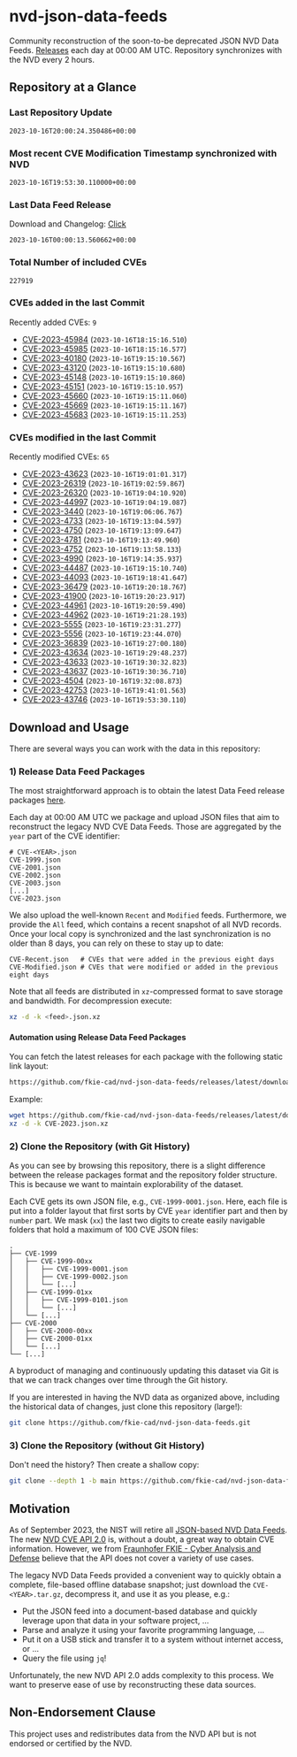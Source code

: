 # nvd-json-data-feeds

Community reconstruction of the soon-to-be deprecated JSON NVD Data Feeds. 
[Releases](https://github.com/fkie-cad/nvd-json-data-feeds/releases/latest) each day at 00:00 AM UTC.
Repository synchronizes with the NVD every 2 hours.

## Repository at a Glance

### Last Repository Update

```plain
2023-10-16T20:00:24.350486+00:00
```

### Most recent CVE Modification Timestamp synchronized with NVD

```plain
2023-10-16T19:53:30.110000+00:00
```

### Last Data Feed Release

Download and Changelog: [Click](https://github.com/fkie-cad/nvd-json-data-feeds/releases/latest)

```plain
2023-10-16T00:00:13.560662+00:00
```

### Total Number of included CVEs

```plain
227919
```

### CVEs added in the last Commit

Recently added CVEs: `9`

* [CVE-2023-45984](CVE-2023/CVE-2023-459xx/CVE-2023-45984.json) (`2023-10-16T18:15:16.510`)
* [CVE-2023-45985](CVE-2023/CVE-2023-459xx/CVE-2023-45985.json) (`2023-10-16T18:15:16.577`)
* [CVE-2023-40180](CVE-2023/CVE-2023-401xx/CVE-2023-40180.json) (`2023-10-16T19:15:10.567`)
* [CVE-2023-43120](CVE-2023/CVE-2023-431xx/CVE-2023-43120.json) (`2023-10-16T19:15:10.680`)
* [CVE-2023-45148](CVE-2023/CVE-2023-451xx/CVE-2023-45148.json) (`2023-10-16T19:15:10.860`)
* [CVE-2023-45151](CVE-2023/CVE-2023-451xx/CVE-2023-45151.json) (`2023-10-16T19:15:10.957`)
* [CVE-2023-45660](CVE-2023/CVE-2023-456xx/CVE-2023-45660.json) (`2023-10-16T19:15:11.060`)
* [CVE-2023-45669](CVE-2023/CVE-2023-456xx/CVE-2023-45669.json) (`2023-10-16T19:15:11.167`)
* [CVE-2023-45683](CVE-2023/CVE-2023-456xx/CVE-2023-45683.json) (`2023-10-16T19:15:11.253`)


### CVEs modified in the last Commit

Recently modified CVEs: `65`

* [CVE-2023-43623](CVE-2023/CVE-2023-436xx/CVE-2023-43623.json) (`2023-10-16T19:01:01.317`)
* [CVE-2023-26319](CVE-2023/CVE-2023-263xx/CVE-2023-26319.json) (`2023-10-16T19:02:59.867`)
* [CVE-2023-26320](CVE-2023/CVE-2023-263xx/CVE-2023-26320.json) (`2023-10-16T19:04:10.920`)
* [CVE-2023-44997](CVE-2023/CVE-2023-449xx/CVE-2023-44997.json) (`2023-10-16T19:04:19.087`)
* [CVE-2023-3440](CVE-2023/CVE-2023-34xx/CVE-2023-3440.json) (`2023-10-16T19:06:06.767`)
* [CVE-2023-4733](CVE-2023/CVE-2023-47xx/CVE-2023-4733.json) (`2023-10-16T19:13:04.597`)
* [CVE-2023-4750](CVE-2023/CVE-2023-47xx/CVE-2023-4750.json) (`2023-10-16T19:13:09.647`)
* [CVE-2023-4781](CVE-2023/CVE-2023-47xx/CVE-2023-4781.json) (`2023-10-16T19:13:49.960`)
* [CVE-2023-4752](CVE-2023/CVE-2023-47xx/CVE-2023-4752.json) (`2023-10-16T19:13:58.133`)
* [CVE-2023-4990](CVE-2023/CVE-2023-49xx/CVE-2023-4990.json) (`2023-10-16T19:14:35.937`)
* [CVE-2023-44487](CVE-2023/CVE-2023-444xx/CVE-2023-44487.json) (`2023-10-16T19:15:10.740`)
* [CVE-2023-44093](CVE-2023/CVE-2023-440xx/CVE-2023-44093.json) (`2023-10-16T19:18:41.647`)
* [CVE-2023-36479](CVE-2023/CVE-2023-364xx/CVE-2023-36479.json) (`2023-10-16T19:20:18.767`)
* [CVE-2023-41900](CVE-2023/CVE-2023-419xx/CVE-2023-41900.json) (`2023-10-16T19:20:23.917`)
* [CVE-2023-44961](CVE-2023/CVE-2023-449xx/CVE-2023-44961.json) (`2023-10-16T19:20:59.490`)
* [CVE-2023-44962](CVE-2023/CVE-2023-449xx/CVE-2023-44962.json) (`2023-10-16T19:21:28.193`)
* [CVE-2023-5555](CVE-2023/CVE-2023-55xx/CVE-2023-5555.json) (`2023-10-16T19:23:31.277`)
* [CVE-2023-5556](CVE-2023/CVE-2023-55xx/CVE-2023-5556.json) (`2023-10-16T19:23:44.070`)
* [CVE-2023-36839](CVE-2023/CVE-2023-368xx/CVE-2023-36839.json) (`2023-10-16T19:27:00.180`)
* [CVE-2023-43634](CVE-2023/CVE-2023-436xx/CVE-2023-43634.json) (`2023-10-16T19:29:48.237`)
* [CVE-2023-43633](CVE-2023/CVE-2023-436xx/CVE-2023-43633.json) (`2023-10-16T19:30:32.823`)
* [CVE-2023-43637](CVE-2023/CVE-2023-436xx/CVE-2023-43637.json) (`2023-10-16T19:30:36.710`)
* [CVE-2023-4504](CVE-2023/CVE-2023-45xx/CVE-2023-4504.json) (`2023-10-16T19:32:08.873`)
* [CVE-2023-42753](CVE-2023/CVE-2023-427xx/CVE-2023-42753.json) (`2023-10-16T19:41:01.563`)
* [CVE-2023-43746](CVE-2023/CVE-2023-437xx/CVE-2023-43746.json) (`2023-10-16T19:53:30.110`)


## Download and Usage

There are several ways you can work with the data in this repository:

### 1) Release Data Feed Packages

The most straightforward approach is to obtain the latest Data Feed release packages [here](https://github.com/fkie-cad/nvd-json-data-feeds/releases/latest).

Each day at 00:00 AM UTC we package and upload JSON files that aim to reconstruct the legacy NVD CVE Data Feeds.
Those are aggregated by the `year` part of the CVE identifier:

```
# CVE-<YEAR>.json
CVE-1999.json
CVE-2001.json
CVE-2002.json
CVE-2003.json
[...]
CVE-2023.json
```

We also upload the well-known `Recent` and `Modified` feeds.
Furthermore, we provide the `All` feed, which contains a recent snapshot of all NVD records.
Once your local copy is synchronized and the last synchronization is no older than 8 days, you can rely on these to stay up to date:

```plain
CVE-Recent.json   # CVEs that were added in the previous eight days
CVE-Modified.json # CVEs that were modified or added in the previous eight days
```

Note that all feeds are distributed in `xz`-compressed format to save storage and bandwidth.
For decompression execute:

```sh
xz -d -k <feed>.json.xz
```


#### Automation using Release Data Feed Packages

You can fetch the latest releases for each package with the following static link layout:

```sh
https://github.com/fkie-cad/nvd-json-data-feeds/releases/latest/download/CVE-<YEAR>.json.xz
```

Example:

```sh
wget https://github.com/fkie-cad/nvd-json-data-feeds/releases/latest/download/CVE-2023.json.xz
xz -d -k CVE-2023.json.xz
```

### 2) Clone the Repository (with Git History)

As you can see by browsing this repository, there is a slight difference between the release packages format and the repository folder structure.
This is because we want to maintain explorability of the dataset.

Each CVE gets its own JSON file, e.g., `CVE-1999-0001.json`.
Here, each file is put into a folder layout that first sorts by CVE `year` identifier part and then by `number` part.
We mask (`xx`) the last two digits to create easily navigable folders that hold a maximum of 100 CVE JSON files:

```plain
.
├── CVE-1999
│   ├── CVE-1999-00xx
│   │   ├── CVE-1999-0001.json
│   │   ├── CVE-1999-0002.json
│   │   └── [...]
│   ├── CVE-1999-01xx
│   │   ├── CVE-1999-0101.json
│   │   └── [...]
│   └── [...]
├── CVE-2000
│   ├── CVE-2000-00xx
│   ├── CVE-2000-01xx
│   └── [...]
└── [...]
```

A byproduct of managing and continuously updating this dataset via Git is that we can track changes over time through the Git history.

If you are interested in having the NVD data as organized above, including the historical data of changes, just clone this repository (large!):

```sh
git clone https://github.com/fkie-cad/nvd-json-data-feeds.git
```

### 3) Clone the Repository (without Git History)

Don't need the history? Then create a shallow copy:

```sh
git clone --depth 1 -b main https://github.com/fkie-cad/nvd-json-data-feeds.git
```

## Motivation

As of September 2023, the NIST will retire all [JSON-based NVD Data Feeds](https://nvd.nist.gov/vuln/data-feeds#divRetirementBanner-1).
The new [NVD CVE API 2.0](https://nvd.nist.gov/developers/vulnerabilities) is, without a doubt, a great way to obtain CVE information.
However, we from [Fraunhofer FKIE - Cyber Analysis and Defense](https://www.fkie.fraunhofer.de/en/departments/cad.html) believe that the API does not cover a variety of use cases.

The legacy NVD Data Feeds provided a convenient way to quickly obtain a complete, file-based offline database snapshot; just download the `CVE-<YEAR>.tar.gz`, decompress it, and use it as you please, e.g.:

* Put the JSON feed into a document-based database and quickly leverage upon that data in your software project, ...
* Parse and analyze it using your favorite programming language, ...
* Put it on a USB stick and transfer it to a system without internet access, or ...
* Query the file using `jq`!

Unfortunately, the new NVD API 2.0 adds complexity to this process.
We want to preserve ease of use by reconstructing these data sources.

## Non-Endorsement Clause

This project uses and redistributes data from the NVD API but is not endorsed or certified by the NVD.